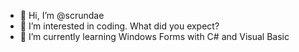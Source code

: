 - 👋 Hi, I’m @scrundae
- 👀 I’m interested in coding. What did you expect?
- 🌱 I’m currently learning Windows Forms with C# and Visual Basic

<!---
scrundae/scrundae is a ✨ special ✨ repository because its `README.md` (this file) appears on your GitHub profile.
You can click the Preview link to take a look at your changes.
--->
